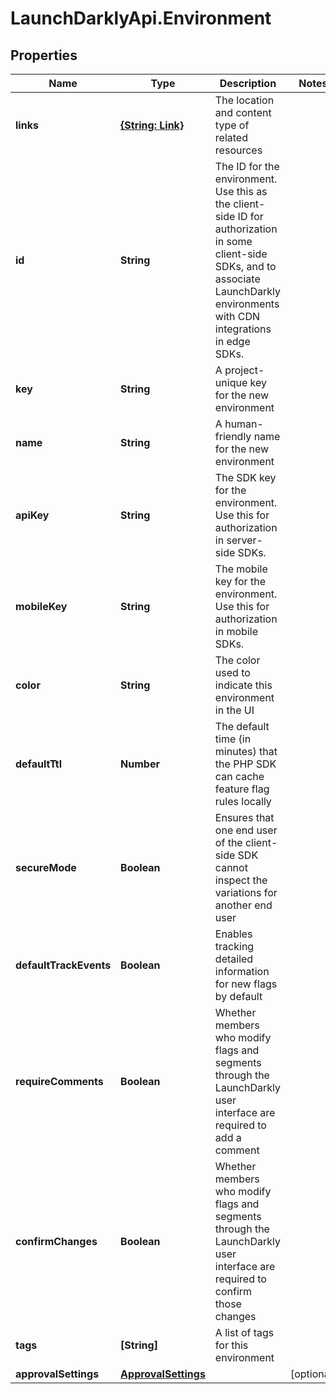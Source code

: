 # LaunchDarklyApi.Environment

## Properties

Name | Type | Description | Notes
------------ | ------------- | ------------- | -------------
**links** | [**{String: Link}**](Link.md) | The location and content type of related resources | 
**id** | **String** | The ID for the environment. Use this as the client-side ID for authorization in some client-side SDKs, and to associate LaunchDarkly environments with CDN integrations in edge SDKs. | 
**key** | **String** | A project-unique key for the new environment | 
**name** | **String** | A human-friendly name for the new environment | 
**apiKey** | **String** | The SDK key for the environment. Use this for authorization in server-side SDKs. | 
**mobileKey** | **String** | The mobile key for the environment. Use this for authorization in mobile SDKs. | 
**color** | **String** | The color used to indicate this environment in the UI | 
**defaultTtl** | **Number** | The default time (in minutes) that the PHP SDK can cache feature flag rules locally | 
**secureMode** | **Boolean** | Ensures that one end user of the client-side SDK cannot inspect the variations for another end user | 
**defaultTrackEvents** | **Boolean** | Enables tracking detailed information for new flags by default | 
**requireComments** | **Boolean** | Whether members who modify flags and segments through the LaunchDarkly user interface are required to add a comment | 
**confirmChanges** | **Boolean** | Whether members who modify flags and segments through the LaunchDarkly user interface are required to confirm those changes | 
**tags** | **[String]** | A list of tags for this environment | 
**approvalSettings** | [**ApprovalSettings**](ApprovalSettings.md) |  | [optional] 


